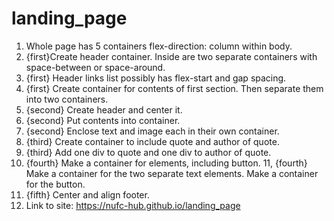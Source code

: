 # landing_page

1. Whole page has 5 containers flex-direction: column within body.
2. {first}Create header container. Inside are two separate containers with space-between or space-around.
3. {first} Header links list possibly has flex-start and gap spacing.
4. {first} Create container for contents of first section. Then separate them into two containers.
5. {second} Create header and center it.
6. {second} Put contents into container.
7. {second} Enclose text and image each in their own container.
8. {third} Create container to include quote and author of quote.
9. {third} Add one div to quote and one div to author of quote.
10. {fourth} Make a container for elements, including button.
11, {fourth} Make a container for the two separate text elements. Make a container for the button.
11. {fifth} Center and align footer.
12. Link to site: https://nufc-hub.github.io/landing_page